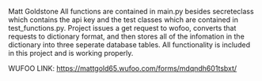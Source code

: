 Matt Goldstone
All functions are contained in main.py besides secreteclass which contains the api key and the test classes which are contained in test_functions.py.
Project issues a get request to wofoo, converts that requests to dictionary format, and then stores all of the infomation in the dictionary into three seperate database tables.
All functionality is included in this project and is working properly. 


WUFOO LINK: https://mattgold65.wufoo.com/forms/mdqndh601tsbxt/
